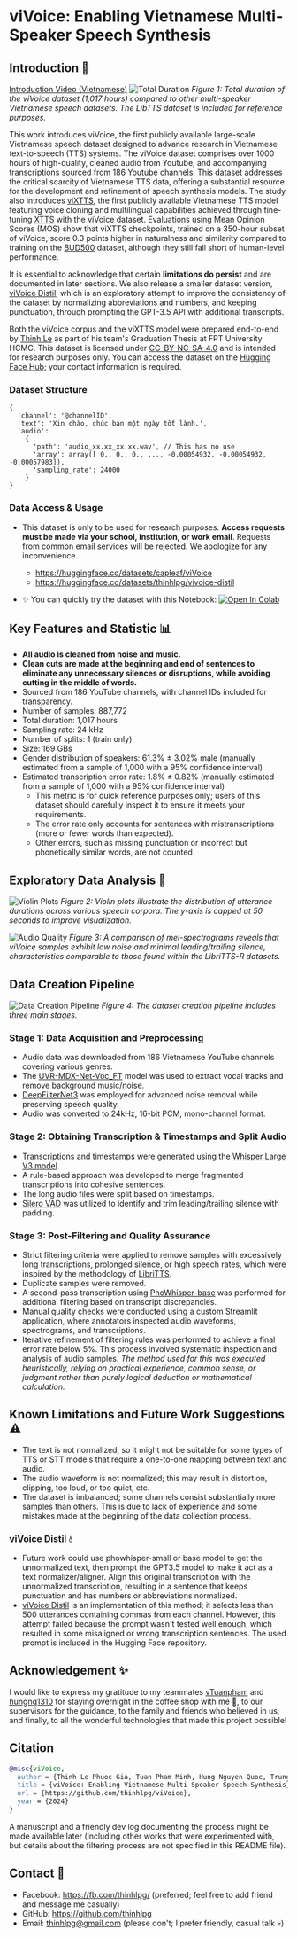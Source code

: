 # viVoice: Enabling Vietnamese Multi-Speaker Speech Synthesis

## Introduction 👋

[Introduction Video  (Vietnamese)](https://youtu.be/NVwgvTiIRCM)
![Total Duration](assets/viVoice-total-duration-corrected.png)
*Figure 1: Total duration of the viVoice dataset (1,017 hours) compared to other multi-speaker Vietnamese speech datasets. The LibTTS dataset is included for reference purposes.*

This work introduces viVoice, the first publicly available large-scale Vietnamese speech dataset designed to advance research in Vietnamese text-to-speech (TTS) systems. The viVoice dataset comprises over 1000 hours of high-quality, cleaned audio from Youtube, and accompanying transcriptions sourced from 186 Youtube channels. This dataset addresses the critical scarcity of Vietnamese TTS data, offering a substantial resource for the development and refinement of speech synthesis models. The study also introduces [viXTTS](https://github.com/thinhlpg/vixtts-demo/), the first publicly available Vietnamese TTS model featuring voice cloning and multilingual capabilities achieved through fine-tuning [XTTS](https://huggingface.co/coqui/XTTS-v2) with the viVoice dataset. Evaluations using Mean Opinion Scores (MOS) show that viXTTS checkpoints, trained on a 350-hour subset of viVoice, score 0.3 points higher in naturalness and similarity compared to training on the [BUD500](https://github.com/quocanh34/Bud500) dataset, although they still fall short of human-level performance.

It is essential to acknowledge that certain **limitations do persist** and are documented in later sections. We also release a smaller dataset version, [viVoice Distil](https://huggingface.co/datasets/thinhlpg/vivoice-distil), which is an exploratory attempt to improve the consistency of the dataset by normalizing abbreviations and numbers, and keeping punctuation, through prompting the GPT-3.5 API with additional transcripts.

Both the viVoice corpus and the viXTTS model were prepared end-to-end by [Thinh Le](https://www.facebook.com/thinhlpg/) as part of his team's Graduation Thesis at FPT University HCMC. This dataset is licensed under [CC-BY-NC-SA-4.0](https://spdx.org/licenses/CC-BY-NC-SA-4.0) and is intended for research purposes only. You can access the dataset on the [Hugging Face Hub](https://huggingface.co/datasets/capleaf/viVoice); your contact information is required.

### Dataset Structure

```
{
  'channel': '@channelID',
  'text': 'Xin chào, chúc bạn một ngày tốt lành.',
  'audio': 
    {
      'path': 'audio_xx.xx_xx.xx.wav', // This has no use
      'array': array([ 0., 0., 0., ..., -0.00054932, -0.00054932, -0.00057983]),
      'sampling_rate': 24000
    }
}
```

### Data Access & Usage

- This dataset is only to be used for research purposes. **Access requests must be made via your school, institution, or work email**. Requests from common email services will be rejected. We apologize for any inconvenience.
    - <https://huggingface.co/datasets/capleaf/viVoice>
    - <https://huggingface.co/datasets/thinhlpg/vivoice-distil>

- ✨ You can quickly try the dataset with this Notebook: [![Open In Colab](https://colab.research.google.com/assets/colab-badge.svg)](https://colab.research.google.com/drive/15-8kQ0QrZONIjYuKl__m_XyiqBZmoQa6?usp=sharing)

## Key Features and Statistic 📊

- **All audio is cleaned from noise and music.**
- **Clean cuts are made at the beginning and end of sentences to eliminate any unnecessary silences or disruptions, while avoiding cutting in the middle of words.**
- Sourced from 186 YouTube channels, with channel IDs included for transparency.
- Number of samples: 887,772
- Total duration: 1,017 hours
- Sampling rate: 24 kHz
- Number of splits: 1 (train only)
- Size: 169 GBs
- Gender distribution of speakers: 61.3% ± 3.02% male (manually estimated from a sample of 1,000 with a 95% confidence interval)
- Estimated transcription error rate: 1.8% ± 0.82% (manually estimated from a sample of 1,000 with a 95% confidence interval)
    - This metric is for quick reference purposes only; users of this dataset should carefully inspect it to ensure it meets your requirements.
    - The error rate only accounts for sentences with mistranscriptions (more or fewer words than expected).
    - Other errors, such as missing punctuation or incorrect but phonetically similar words, are not counted.

## Exploratory Data Analysis 🔎

![Violin Plots](assets/viVoice-violinplot-duration.png)
*Figure 2: Violin plots illustrate the distribution of utterance durations across various speech corpora. The y-axis is capped at 50 seconds to improve visualization.*

![Audio Quality](assets/viVoice-compare-spectrograms.png)
*Figure 3: A comparison of mel-spectrograms reveals that viVoice samples exhibit low noise and minimal leading/trailing silence, characteristics comparable to those found within the LibriTTS-R datasets.*

## Data Creation Pipeline

![Data Creation Pipeline](assets/viVoice-datata-pipeline.png)
*Figure 4: The dataset creation pipeline includes three main stages.*

### Stage 1: Data Acquisition and Preprocessing

- Audio data was downloaded from 186 Vietnamese YouTube channels covering various genres.
- The [UVR-MDX-Net-Voc_FT](https://mvsep.com/en/algorithms) model was used to extract vocal tracks and remove background music/noise.
- [DeepFilterNet3](https://github.com/Rikorose/DeepFilterNet) was employed for advanced noise removal while preserving speech quality.
- Audio was converted to 24kHz, 16-bit PCM, mono-channel format.

### Stage 2: Obtaining Transcription & Timestamps and Split Audio

- Transcriptions and timestamps were generated using the [Whisper Large V3 model](https://huggingface.co/openai/whisper-large-v3).
- A rule-based approach was developed to merge fragmented transcriptions into cohesive sentences.
- The long audio files were split based on timestamps.
- [Silero VAD](https://github.com/snakers4/silero-vad) was utilized to identify and trim leading/trailing silence with padding.

### Stage 3: Post-Filtering and Quality Assurance

- Strict filtering criteria were applied to remove samples with excessively long transcriptions, prolonged silence, or high speech rates, which were inspired by the methodology of [LibriTTS](https://google.github.io/df-conformer/librittsr/).
- Duplicate samples were removed.
- A second-pass transcription using [PhoWhisper-base](https://github.com/VinAIResearch/PhoWhisper) was performed for additional filtering based on transcript discrepancies.
- Manual quality checks were conducted using a custom Streamlit application, where annotators inspected audio waveforms, spectrograms, and transcriptions.
- Iterative refinement of filtering rules was performed to achieve a final error rate below 5%. This process involved systematic inspection and analysis of audio samples. *The method used for this was executed heuristically, relying on practical experience, common sense, or judgment rather than purely logical deduction or mathematical calculation.*

## Known Limitations and Future Work Suggestions ⚠️

- The text is not normalized, so it might not be suitable for some types of TTS or STT models that require a one-to-one mapping between text and audio.
- The audio waveform is not normalized; this may result in distortion, clipping, too loud, or too quiet, etc.
- The dataset is imbalanced; some channels consist substantially more samples than others. This is due to lack of experience and some mistakes made at the beginning of the data collection process.

### viVoice Distil 💧

- Future work could use phowhisper-small or base model to get the unnormalized text, then prompt the GPT3.5 model to make it act as a text normalizer/aligner. Align this original transcription with the unnormalized transcription, resulting in a sentence that keeps punctuation and has numbers or abbreviations normalized.
- [viVoice Distil](https://huggingface.co/datasets/thinhlpg/vivoice-distil) is an implementation of this method; it selects less than 500 utterances containing commas from each channel. However, this attempt failed because the prompt wasn't tested well enough, which resulted in some misaligned or wrong transcription sentences. The used prompt is included in the Hugging Face repository.

## Acknowledgement ✨

I would like to express my gratitude to my teammates [vTuanpham](https://github.com/vTuanpham) and [hungnq1310](https://github.com/hungnq1310) for staying overnight in the coffee shop with me 💖, to our supervisors for the guidance, to the family and friends who believed in us, and finally, to all the wonderful technologies that made this project possible!

## Citation

```bibtex
@misc{viVoice,
  author = {Thinh Le Phuoc Gia, Tuan Pham Minh, Hung Nguyen Quoc, Trung Nguyen Quoc, Vinh Truong Hoang},
  title = {viVoice: Enabling Vietnamese Multi-Speaker Speech Synthesis},
  url = {https://github.com/thinhlpg/viVoice},
  year = {2024}
}
```

A manuscript and a friendly dev log documenting the process might be made available later (including other works that were experimented with, but details about the filtering process are not specified in this README file).

## Contact 💬

- Facebook: <https://fb.com/thinhlpg/> (preferred; feel free to add friend and message me casually)
- GitHub: <https://github.com/thinhlpg>
- Email: <thinhlpg@gmail.com> (please don't; I prefer friendly, casual talk 💀)
